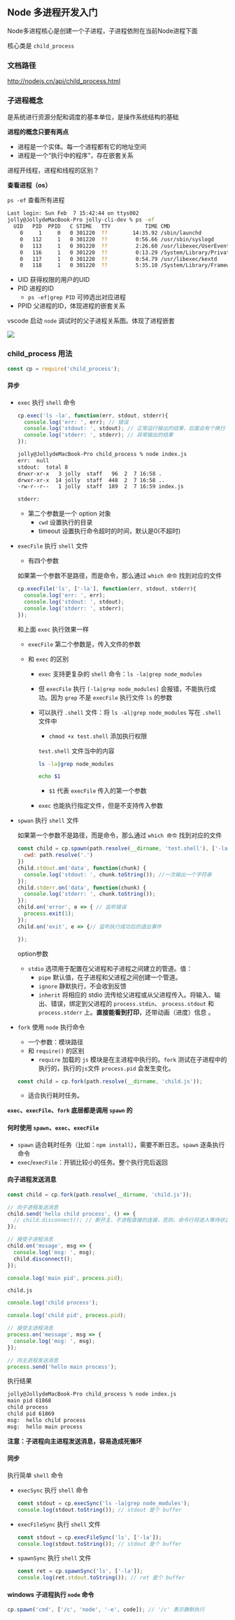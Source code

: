 ## Node 多进程开发入门

Node多进程核心是创建一个子进程，子进程依附在当前Node进程下面

核心类是 `child_process` 

### 文档路径

http://nodejs.cn/api/child_process.html

### 子进程概念

是系统进行资源分配和调度的基本单位，是操作系统结构的基础

**进程的概念只要有两点**

- 进程是一个实体。每一个进程都有它的地址空间
- 进程是一个“执行中的程序”，存在嵌套关系

进程开线程，进程和线程的区别？

**查看进程（os）**

`ps -ef` 查看所有进程

```bash
Last login: Sun Feb  7 15:42:44 on ttys002
jolly@JollydeMacBook-Pro jolly-cli-dev % ps -ef
  UID   PID  PPID   C STIME   TTY           TIME CMD
    0     1     0   0 301220  ??        14:35.92 /sbin/launchd
    0   112     1   0 301220  ??         0:56.66 /usr/sbin/syslogd
    0   113     1   0 301220  ??         2:26.60 /usr/libexec/UserEventAgent (System)
    0   116     1   0 301220  ??         0:13.29 /System/Library/PrivateFrameworks/Uninstall.framework/Resources/uninstalld
    0   117     1   0 301220  ??         0:54.79 /usr/libexec/kextd
    0   118     1   0 301220  ??         5:35.10 /System/Library/Frameworks/CoreServices.framework/Versions/A/Frameworks/FSEvents.framework/Versions/A/Support/fseventsd

```

- UID 获得权限的用户的UID
- PID 进程的ID
  - `ps -ef|grep PID` 可帅选出对应进程
- PPID 父进程的ID，体现进程的嵌套关系

vscode 启动 `node` 调试时的父子进程关系图。体现了进程嵌套

![](./images/process_all.png)

### child_process 用法

```javascript
const cp = require('child_process');
```

#### 异步

- `exec` 执行 `shell` 命令

  ```javascript
  cp.exec('ls -la', function(err, stdout, stderr){
    console.log('err: ', err); // 错误
    console.log('stdout: ', stdout); // 正常运行输出的结果，后面会有个换行
    console.log('stderr: ', stderr); // 异常输出的结果
  });
  ```

  ```bash
  jolly@JollydeMacBook-Pro child_process % node index.js 
  err:  null
  stdout:  total 8
  drwxr-xr-x   3 jolly  staff   96  2  7 16:58 .
  drwxr-xr-x  14 jolly  staff  448  2  7 16:58 ..
  -rw-r--r--   1 jolly  staff  189  2  7 16:59 index.js
  
  stderr:  
  ```

  - 第二个参数是一个 option 对象
    - `cwd` 设置执行的目录
    - timeout 设置执行命令超时的时间，默认是0(不超时) 

- `execFile` 执行 `shell` 文件

  - 有四个参数

  如果第一个参数不是路径，而是命令，那么通过 `which 命令` 找到对应的文件

  ```javascript
  cp.execFile('ls', ['-la'], function(err, stdout, stderr){
    console.log('err: ', err);
    console.log('stdout: ', stdout);
    console.log('stderr: ', stderr);
  });
  ```

  和上面 `exec` 执行效果一样

  - `execFile` 第二个参数是，传入文件的参数

  - 和 `exec` 的区别

    - `exec` 支持更复杂的 `shell` 命令：`ls -la|grep node_modules`

    - 但 `execFile` 执行 `[-la|grep node_modules]` 会报错，不能执行成功。因为 `grep` 不是 `execFile` 执行文件 `ls` 的参数

    - 可以执行 `.shell` 文件：将 `ls -al|grep node_modules` 写在 `.shell` 文件中

      - `chmod +x test.shell` 添加执行权限

      `test.shell` 文件当中的内容

      ```bash
      ls -la|grep node_modules
      
      echo $1
      ```

      - `$1` 代表 `execFile` 传入的第一个参数

    - `exec` 也能执行指定文件，但是不支持传入参数

- `spwan` 执行 `shell` 文件

  如果第一个参数不是路径，而是命令，那么通过 `which 命令` 找到对应的文件

  ```javascript
  const child = cp.spawn(path.resolve(__dirname, 'test.shell'), ['-la'], {
    cwd: path.resolve('.')
  })
  child.stdout.on('data', function(chunk) {
    console.log('stdout: ', chunk.toString()); //一次输出一个字符串
  });
  child.stderr.on('data', function(chunk) {
    console.log('stderr: ', chunk.toString());
  });
  child.on('error', e => { // 监听错误
    process.exit(1);
  });
  child.on('exit', e => {// 监听执行成功后的退出事件
  
  });
  ```

  option参数

  - `stdio` 选项用于配置在父进程和子进程之间建立的管道。值：
    - `pipe` 默认值，在子进程和父进程之间创建一个管道。
    - `ignore` 静默执行，不会收到反馈
    - `inherit` 将相应的 stdio 流传给父进程或从父进程传入。将输入、输出、错误，绑定到父进程的 `process.stdin`、 `process.stdout` 和 `process.stderr` 上。**直接能看到打印**，还带动画（进度）信息 。

- `fork` 使用 `node` 执行命令

  - 一个参数：模块路径
  - 和 `require()` 的区别
    - `require` 加载的 `js` 模块是在主进程中执行的。`fork` 测试在子进程中的执行的，执行的`js`文件 `process.pid` 会发生变化。

  ```javascript
  const child = cp.fork(path.resolve(__dirname, 'child.js'));
  ```
  - 适合执行耗时任务。

**`exec`、`execFile`、`fork` 底层都是调用 `spawn` 的**

#### 何时使用 `spawn`、`exec`、`execFile`

- `spawn` 适合耗时任务（比如：`npm install`），需要不断日志。`spawn` 逐条执行命令
- `exec`/`execFile`：开销比较小的任务。整个执行完后返回

#### 向子进程发送消息

```javascript
const child = cp.fork(path.resolve(__dirname, 'child.js'));

// 向子进程发送消息
child.send('hello child process', () => {
  // child.disconnect(); // 断开主、子进程直接的连接，否则，命令行将进入等待状态
});

// 接受子进程消息
child.on('mssage', msg => {
  console.log('msg: ', msg);
  child.disconnect();
});

console.log('main pid', process.pid);
```

`child.js`

```javascript
console.log('child process');

console.log('child pid', process.pid);

// 接受主进程消息
process.on('message', msg => {
  console.log('msg: ', msg);
});

// 向主进程发送消息
process.send('hello main process');

```

执行结果

```bash
jolly@JollydeMacBook-Pro child_process % node index.js
main pid 61868
child process
child pid 61869
msg:  hello child process
msg:  hello main process
```

**注意：子进程向主进程发送消息，容易造成死循环**

#### 同步

执行简单 `shell` 命令

- `execSync` 执行 `shell` 命令

  ```javascript
  const stdout = cp.execSync('ls -la|grep node_modules');
  console.log(stdout.toString()); // stdout 是个 buffer
  ```

- `execFileSync` 执行 `shell` 文件

  ```javascript
  const stdout = cp.execFileSync('ls', ['-la']);
  console.log(stdout.toString()); // stdout 是个 buffer
  ```

- `spawnSync` 执行 `shell` 文件

  ```javascript
  const ret = cp.spawnSync('ls', ['-la']);
  console.log(ret.stdout.toString()); // ret 是个 buffer
  ```

  

#### windows 子进程执行 `node` 命令

```javascript
cp.spawn('cmd', ['/c', 'node', '-e', code]); // '/c' 表示静默执行
```



